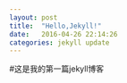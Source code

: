 ```yaml
---
layout: post
title:  "Hello,Jekyll!"
date:   2016-04-26 22:14:26
categories: jekyll update
---
```




#这是我的第一篇jekyll博客
